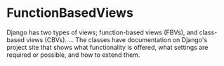 # FunctionBasedViews
 Django has two types of views; function-based views (FBVs), and class-based views (CBVs). ... The classes have documentation on Django's project site that shows what functionality is offered, what settings are required or possible, and how to extend them.
